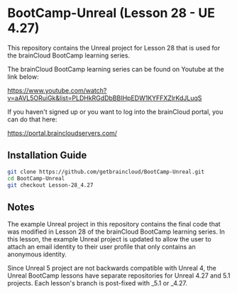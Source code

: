 # BootCamp-Unreal (Lesson 28 - UE 4.27)

This repository contains the Unreal project for Lesson 28 that is used for the brainCloud BootCamp learning series.

The brainCloud BootCamp learning series can be found on Youtube at the link below:

https://www.youtube.com/watch?v=aAVL5ORuiGk&list=PLDHkRGdDbBBIHpEDW1KYFFXZlrKdJLuqS


If you haven't signed up or you want to log into the brainCloud portal, you can do that here:

https://portal.braincloudservers.com/


## Installation Guide

```bash
git clone https://github.com/getbraincloud/BootCamp-Unreal.git
cd BootCamp-Unreal
git checkout Lesson-28_4.27
```

## Notes

The example Unreal project in this repository contains the final code that was modified in Lesson 28 of the brainCloud BootCamp learning series. In this lesson, the example Unreal project is updated to allow the user to attach an email identity to their user profile that only contains an anonymous identity.

Since Unreal 5 project are not backwards compatible with Unreal 4, the Unreal BootCamp lessons have separate repositories for Unreal 4.27 and 5.1 projects. Each lesson's branch is post-fixed with _5.1 or _4.27.
